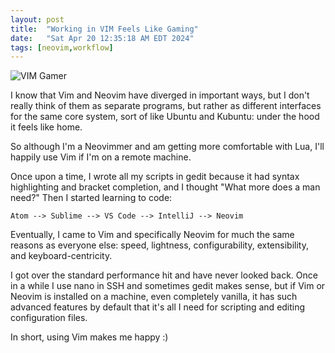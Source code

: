 ```yaml
---
layout: post
title:  "Working in VIM Feels Like Gaming"
date:   "Sat Apr 20 12:35:18 AM EDT 2024"
tags: [neovim,workflow]
---
```

![VIM Gamer](/assets/vim_gaming_thumbnail.png)

I know that Vim and Neovim have diverged in important ways, but I don't really think of them as separate programs, but rather as different interfaces for the same core system, sort of like Ubuntu and Kubuntu: under the hood it feels like home.

So although I'm a Neovimmer and am getting more comfortable with Lua, I'll happily use Vim if I'm on a remote machine.

Once upon a time, I wrote all my scripts in gedit because it had syntax highlighting and bracket completion, and I thought "What more does a man need?"
Then I started learning to code:

`Atom --> Sublime --> VS Code --> IntelliJ --> Neovim`

Eventually, I came to Vim and specifically Neovim for much the same reasons as everyone else: speed, lightness, configurability, extensibility, and keyboard-centricity.

I got over the standard performance hit and have never looked back.
 Once in a while I use nano in SSH and sometimes gedit makes sense, but if Vim or Neovim is installed on a machine, even completely vanilla, it has such advanced features by default that it's all I need for scripting and editing configuration files.

In short, using Vim makes me happy :)
